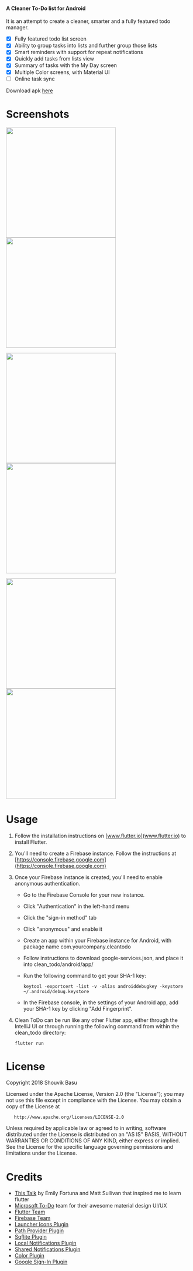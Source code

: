 #### A Cleaner To-Do list for Android

It is an attempt to create a cleaner, smarter and a fully featured todo manager.

- [x] Fully featured todo list screen 
- [x] Ability to group tasks into lists and further group those lists
- [x] Smart reminders with support for repeat notifications
- [x] Quickly add tasks from lists view
- [x] Summary of tasks with the My Day screen
- [x] Multiple Color screens, with Material UI
- [ ] Online task sync

Download apk [here](https://github.com/babanomania/CleanToDO/releases/download/1.2.20180623/clean_todo_v1.2.20180623.apk)

# Screenshots

<img src="https://github.com/babanomania/CleanToDO/raw/master/images/framed/1_myday.png?raw=true" width="300"/><img src="https://github.com/babanomania/CleanToDO/raw/master/images/framed/2_todo.png?raw=true" width="300"/>
 
<img src="https://github.com/babanomania/CleanToDO/raw/master/images/framed/3_lists.png?raw=true" width="300"/><img src="https://github.com/babanomania/CleanToDO/raw/master/images/framed/6_add_task.png?raw=true" width="300"/>

<img src="https://github.com/babanomania/CleanToDO/raw/master/images/framed/5_edit_tasks.png?raw=true" width="300"/><img src="https://github.com/babanomania/CleanToDO/raw/master/images/framed/4_colors.png?raw=true" width="300"/>

# Usage

1. Follow the installation instructions on [www.flutter.io](www.flutter.io) to install Flutter.
2. You'll need to create a Firebase instance. Follow the instructions at [https://console.firebase.google.com](https://console.firebase.google.com)
3. Once your Firebase instance is created, you'll need to enable anonymous authentication.
    * Go to the Firebase Console for your new instance.
    * Click "Authentication" in the left-hand menu
    * Click the "sign-in method" tab
    * Click "anonymous" and enable it
    * Create an app within your Firebase instance for Android, with package name com.yourcompany.cleantodo
    * Follow instructions to download google-services.json, and place it into clean_todo/android/app/
    * Run the following command to get your SHA-1 key:
    
       ```
       keytool -exportcert -list -v -alias androiddebugkey -keystore ~/.android/debug.keystore
       ```
    * In the Firebase console, in the settings of your Android app, add your SHA-1 key by clicking "Add Fingerprint".

4. Clean ToDo can be run like any other Flutter app, either through the IntelliJ UI or through running the following command from within the clean_todo directory:

       flutter run

# License

Copyright 2018 Shouvik Basu

   Licensed under the Apache License, Version 2.0 (the "License");
   you may not use this file except in compliance with the License.
   You may obtain a copy of the License at

       http://www.apache.org/licenses/LICENSE-2.0

   Unless required by applicable law or agreed to in writing, software
   distributed under the License is distributed on an "AS IS" BASIS,
   WITHOUT WARRANTIES OR CONDITIONS OF ANY KIND, either express or implied.
   See the License for the specific language governing permissions and
limitations under the License.

# Credits

* [This Talk](https://www.youtube.com/watch?v=iflV0D0d1zQ) by Emily Fortuna and Matt Sullivan that inspired me to learn flutter
* [Microsoft To-Do](https://todo.microsoft.com/en-us) team for their awesome material design UI/UX
* [Flutter Team](https://github.com/flutter/)
* [Firebase Team](https://firebase.google.com/docs/auth/)
* [Launcher Icons Plugin](https://github.com/franzsilva/flutter_launcher_icons)
* [Path Provider Plugin](https://github.com/flutter/plugins/tree/master/packages/path_provider)
* [Sqflite Plugin](https://github.com/tekartik/sqflite)
* [Local Notifications Plugin](https://github.com/MaikuB/flutter_local_notifications)
* [Shared Notifications Plugin](https://github.com/flutter/plugins/tree/master/packages/shared_preferences)
* [Color Plugin](http://github.com/MichaelFenwick/Color)
* [Google Sign-In Plugin](https://github.com/flutter/plugins/tree/master/packages/google_sign_in)


